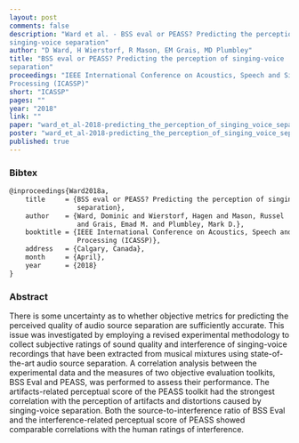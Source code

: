 ```yaml
---
layout: post
comments: false
description: "Ward et al. - BSS eval or PEASS? Predicting the perception of
singing-voice separation"
author: "D Ward, H Wierstorf, R Mason, EM Grais, MD Plumbley"
title: "BSS eval or PEASS? Predicting the perception of singing-voice
separation"
proceedings: "IEEE International Conference on Acoustics, Speech and Signal
Processing (ICASSP)"
short: "ICASSP"
pages: ""
year: "2018"
link: ""
paper: "ward_et_al-2018-predicting_the_perception_of_singing_voice_separation.pdf"
poster: "ward_et_al-2018-predicting_the_perception_of_singing_voice_separation-poster.pdf"
published: true
---
```


### Bibtex

```latex
@inproceedings{Ward2018a,
    title     = {BSS eval or PEASS? Predicting the perception of singing-voice
                 separation},
    author    = {Ward, Dominic and Wierstorf, Hagen and Mason, Russel
                 and Grais, Emad M. and Plumbley, Mark D.},
    booktitle = {IEEE International Conference on Acoustics, Speech and Signal
                 Processing (ICASSP)},
    address   = {Calgary, Canada},
    month     = {April},
    year      = {2018}
}
```

### Abstract

There is some uncertainty as to whether objective metrics for predicting the
perceived quality of audio source separation are sufficiently accurate. This
issue was investigated by employing a revised experimental methodology to
collect subjective ratings of sound quality and interference of singing-voice
recordings that have been extracted from musical mixtures using state-of-the-art
audio source separation. A correlation analysis between the experimental data
and the measures of two objective evaluation toolkits, BSS Eval and PEASS, was
performed to assess their performance. The artifacts-related perceptual score of
the PEASS toolkit had the strongest correlation with the perception of artifacts
and distortions caused by singing-voice separation. Both the
source-to-interference ratio of BSS Eval and the interference-related perceptual
score of PEASS showed comparable correlations with the human ratings of
interference.
